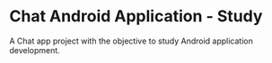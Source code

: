 # Chat Android Application - Study

A Chat app project with the objective to study Android application development.
